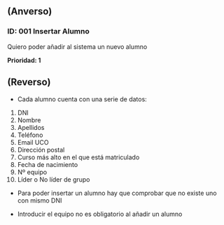 ## (Anverso)

### **ID:** 001 **Insertar Alumno**

Quiero poder añadir al sistema un nuevo alumno

**Prioridad: 1**

## (Reverso)

* Cada alumno cuenta con una serie de datos:
1. DNI
2. Nombre
3. Apellidos
4. Teléfono
5. Email UCO
6. Dirección postal
7. Curso más alto en el que está matriculado
8. Fecha de nacimiento
9. Nº equipo
10. Líder o No líder de grupo


* Para poder insertar un alumno hay que comprobar que no existe uno con mismo DNI

* Introducir el equipo no es obligatorio al añadir un alumno
